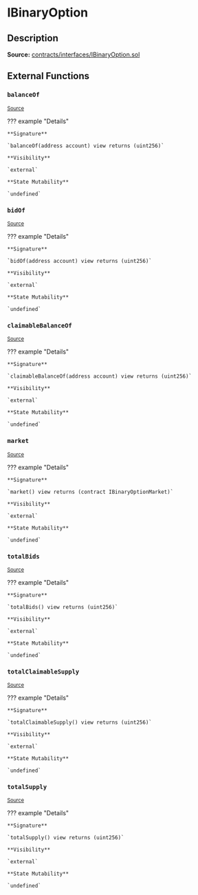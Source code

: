 # IBinaryOption

## Description

**Source:** [contracts/interfaces/IBinaryOption.sol](https://github.com/Synthetixio/synthetix/tree/v2.39.3/contracts/interfaces/IBinaryOption.sol)

## External Functions

### `balanceOf`

<sub>[Source](https://github.com/Synthetixio/synthetix/tree/v2.39.3/contracts/interfaces/IBinaryOption.sol#L17)</sub>

??? example "Details"

    **Signature**

    `balanceOf(address account) view returns (uint256)`

    **Visibility**

    `external`

    **State Mutability**

    `undefined`

### `bidOf`

<sub>[Source](https://github.com/Synthetixio/synthetix/tree/v2.39.3/contracts/interfaces/IBinaryOption.sol#L13)</sub>

??? example "Details"

    **Signature**

    `bidOf(address account) view returns (uint256)`

    **Visibility**

    `external`

    **State Mutability**

    `undefined`

### `claimableBalanceOf`

<sub>[Source](https://github.com/Synthetixio/synthetix/tree/v2.39.3/contracts/interfaces/IBinaryOption.sol#L21)</sub>

??? example "Details"

    **Signature**

    `claimableBalanceOf(address account) view returns (uint256)`

    **Visibility**

    `external`

    **State Mutability**

    `undefined`

### `market`

<sub>[Source](https://github.com/Synthetixio/synthetix/tree/v2.39.3/contracts/interfaces/IBinaryOption.sol#L11)</sub>

??? example "Details"

    **Signature**

    `market() view returns (contract IBinaryOptionMarket)`

    **Visibility**

    `external`

    **State Mutability**

    `undefined`

### `totalBids`

<sub>[Source](https://github.com/Synthetixio/synthetix/tree/v2.39.3/contracts/interfaces/IBinaryOption.sol#L15)</sub>

??? example "Details"

    **Signature**

    `totalBids() view returns (uint256)`

    **Visibility**

    `external`

    **State Mutability**

    `undefined`

### `totalClaimableSupply`

<sub>[Source](https://github.com/Synthetixio/synthetix/tree/v2.39.3/contracts/interfaces/IBinaryOption.sol#L23)</sub>

??? example "Details"

    **Signature**

    `totalClaimableSupply() view returns (uint256)`

    **Visibility**

    `external`

    **State Mutability**

    `undefined`

### `totalSupply`

<sub>[Source](https://github.com/Synthetixio/synthetix/tree/v2.39.3/contracts/interfaces/IBinaryOption.sol#L19)</sub>

??? example "Details"

    **Signature**

    `totalSupply() view returns (uint256)`

    **Visibility**

    `external`

    **State Mutability**

    `undefined`
